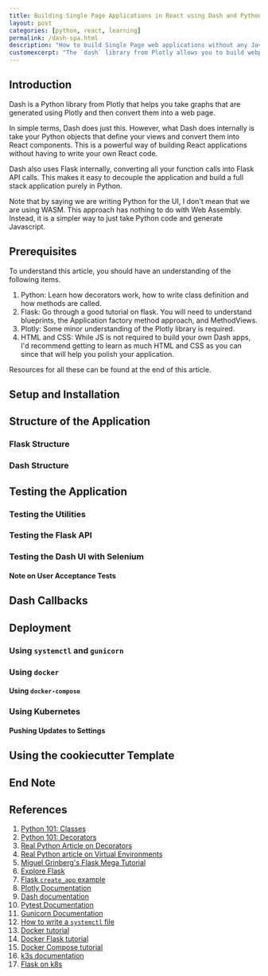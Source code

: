 ```yaml
---
title: Building Single Page Applications in React using Dash and Python
layout: post
categories: [python, react, learning]
permalink: /dash-spa.html
description: "How to build Single Page web applications without any Javascript"
customexcerpt: "The `dash` library from Plotly allows you to build webpages that internally serve React components. Let's see how to use this to build a SPA with authentication, multiple pages and **zero** Javascript."
---
```


## Introduction

Dash is a Python library from Plotly that helps you take graphs that are generated using Plotly and then convert them
into a web page.

In simple terms, Dash does just this. However, what Dash does internally is take your Python objects that define
your views and convert them into React components. This is a powerful way of building React applications without
having to write your own React code.

Dash also uses Flask internally, converting all your function calls into Flask API calls. This makes it easy to decouple
the application and build a full stack application purely in Python.

Note that by saying we are writing Python for the UI, I don't mean that we are using WASM. This approach has nothing
to do with Web Assembly. Instead, it is a simpler way to just take Python code and generate Javascript.

<!-- TODO: Link to Livestream here -->

## Prerequisites

To understand this article, you should have an understanding of the following items.

1. Python: Learn how decorators work, how to write class definition and how methods are called.
2. Flask: Go through a good tutorial on flask. You will need to understand blueprints, the Application factory method approach, and MethodViews.
3. Plotly: Some minor understanding of the Plotly library is required.
4. HTML and CSS: While JS is not required to build your own Dash apps, I'd recommend getting to learn as much HTML and CSS as you can since that will help you polish your application.

Resources for all these can be found at the end of this article.

## Setup and Installation

## Structure of the Application

### Flask Structure

### Dash Structure

## Testing the Application

### Testing the Utilities

### Testing the Flask API

### Testing the Dash UI with Selenium

#### Note on User Acceptance Tests

## Dash Callbacks

## Deployment

### Using `systemctl` and `gunicorn`

### Using `docker`

#### Using `docker-compose`

### Using Kubernetes

#### Pushing Updates to Settings

## Using the cookiecutter Template

## End Note

## References

1. [Python 101: Classes](https://python101.pythonlibrary.org/chapter11_classes.html)
2. [Python 101: Decorators](https://python101.pythonlibrary.org/chapter25_decorators.html?highlight=decorator)
3. [Real Python Article on Decorators](https://realpython.com/primer-on-python-decorators/)
4. [Real Python article on Virtual Environments](https://realpython.com/python-virtual-environments-a-primer/)
5. [Miguel Grinberg's Flask Mega Tutorial](https://blog.miguelgrinberg.com/post/the-flask-mega-tutorial-part-i-hello-world)
6. [Explore Flask](https://exploreflask.com/en/latest/)
7. [Flask `create_app` example](https://flask.palletsprojects.com/en/1.1.x/patterns/appfactories/)
8. [Plotly Documentation](https://plotly.com/python/)
9. [Dash documentation](https://dash.plotly.com/)
10. [Pytest Documentation](https://docs.pytest.org/en/latest/contents.html)
11. [Gunicorn Documentation](https://gunicorn.org/)
12. [How to write a `systemctl` file](https://www.digitalocean.com/community/tutorials/how-to-serve-flask-applications-with-gunicorn-and-nginx-on-centos-7)
13. [Docker tutorial](https://docs.docker.com/)
14. [Docker Flask tutorial](https://github.com/docker/labs/tree/master/beginner/flask-app)
15. [Docker Compose tutorial](https://docs.docker.com/compose/)
16. [k3s documentation](https://k3s.io/)
17. [Flask on k8s](https://testdriven.io/blog/running-flask-on-kubernetes/)
